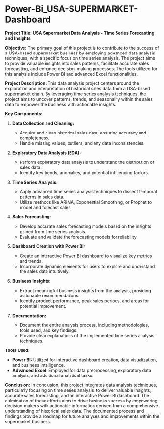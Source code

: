 # Power-Bi_USA-SUPERMARKET-Dashboard
**Project Title: USA Supermarket Data Analysis - Time Series Forecasting and Insights**

**Objective:**
The primary goal of this project is to contribute to the success of a USA-based supermarket business by employing advanced data analysis techniques, with a specific focus on time series analysis. The project aims to provide valuable insights into sales patterns, facilitate accurate sales forecasting, and enhance decision-making processes. The tools utilized for this analysis include Power BI and advanced Excel functionalities.

**Project Description:**
This data analysis project centers around the exploration and interpretation of historical sales data from a USA-based supermarket chain. By leveraging time series analysis techniques, the project aims to uncover patterns, trends, and seasonality within the sales data to empower the business with actionable insights.

**Key Components:**

1. **Data Collection and Cleaning:**
   - Acquire and clean historical sales data, ensuring accuracy and completeness.
   - Handle missing values, outliers, and any data inconsistencies.

2. **Exploratory Data Analysis (EDA):**
   - Perform exploratory data analysis to understand the distribution of sales data.
   - Identify key trends, anomalies, and potential influencing factors.

3. **Time Series Analysis:**
   - Apply advanced time series analysis techniques to dissect temporal patterns in sales data.
   - Utilize methods like ARIMA, Exponential Smoothing, or Prophet to model and forecast sales.

4. **Sales Forecasting:**
   - Develop accurate sales forecasting models based on the insights gained from time series analysis.
   - Evaluate and validate the forecasting models for reliability.

5. **Dashboard Creation with Power BI:**
   - Create an interactive Power BI dashboard to visualize key metrics and trends.
   - Incorporate dynamic elements for users to explore and understand the sales data intuitively.

6. **Business Insights:**
   - Extract meaningful business insights from the analysis, providing actionable recommendations.
   - Identify product performance, peak sales periods, and areas for potential improvement.

7. **Documentation:**
   - Document the entire analysis process, including methodologies, tools used, and key findings.
   - Provide clear explanations of the implemented time series analysis techniques.

**Tools Used:**
- **Power BI:** Utilized for interactive dashboard creation, data visualization, and business intelligence.
- **Advanced Excel:** Employed for data preprocessing, exploratory data analysis, and additional analytical tasks.

**Conclusion:**
In conclusion, this project integrates data analysis techniques, particularly focusing on time series analysis, to deliver valuable insights, accurate sales forecasting, and an interactive Power BI dashboard. The culmination of these efforts aims to drive business success by empowering decision-makers with actionable information derived from a comprehensive understanding of historical sales data. The documented process and findings provide a roadmap for future analyses and improvements within the supermarket business.
